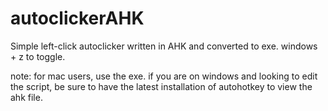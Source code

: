 # autoclickerAHK
Simple left-click autoclicker written in AHK and converted to exe. windows + z to toggle.

note: for mac users, use the exe. if you are on windows and looking to edit the script, be sure to have the latest installation of autohotkey to view the ahk file.
